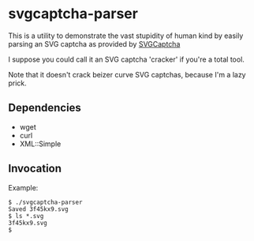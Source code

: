 svgcaptcha-parser
=================
This is a utility to demonstrate the vast stupidity of human kind by easily parsing an SVG captcha as provided by [SVGCaptcha](http://svgcaptcha.com)

I suppose you could call it an SVG captcha 'cracker' if you're a total tool.

Note that it doesn't crack beizer curve SVG captchas, because I'm a lazy prick.

Dependencies
------------
* wget
* curl
* XML::Simple

Invocation
----------
Example:

    $ ./svgcaptcha-parser 
    Saved 3f45kx9.svg
    $ ls *.svg
    3f45kx9.svg
    $ 

